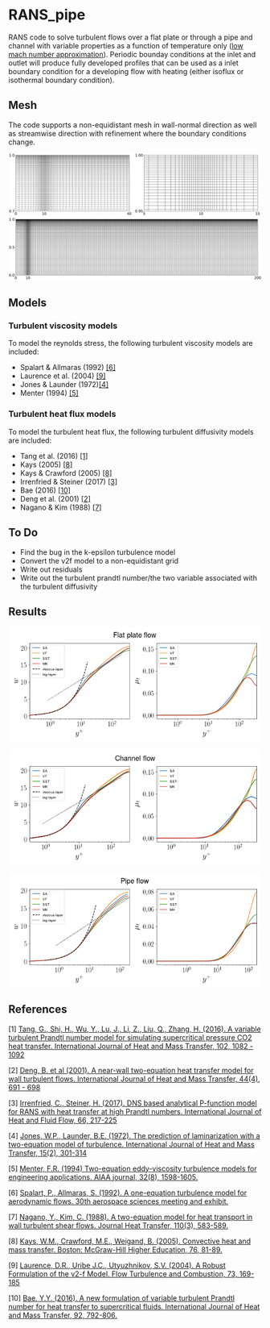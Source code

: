 # RANS_pipe
RANS code to solve turbulent flows over a flat plate or through a pipe and channel with variable properties as a function of temperature only ([low mach number approximation](https://ccse.lbl.gov/Research/LowMach/lowMach.html)). Periodic bounday conditions at the inlet and outlet will produce fully developed profiles that can be used as a inlet boundary condition for a developing flow with heating (either isoflux or isothermal boundary condition).
## Mesh
The code supports a non-equidistant mesh in wall-normal direction as well as streamwise direction with refinement where the boundary conditions change.

<img src="https://github.com/Fluid-Dynamics-Of-Energy-Systems-Team/RANS_pipe/raw/blstart/notebooks/non-equidistant.svg?sanitize=true"
     style="float: center; margin-right: 10px;" />
## Models
### Turbulent viscosity models
To model the reynolds stress, the following turbulent viscosity models are included:
* Spalart & Allmaras (1992) [[6]](#6)
* Laurence et al. (2004) [[9]](#9)
* Jones & Launder (1972)[[4]](#4) 
* Menter (1994) [[5]](#5)

### Turbulent heat flux models
To model the turbulent heat flux, the following turbulent diffusivity models are included:
* Tang et al. (2016) [[1]](#1)
* Kays (2005) [[8]](#8)
* Kays & Crawford (2005) [[8]](#8)
* Irrenfried & Steiner (2017) [[3]](#3)
* Bae (2016) [[10]](#10)
* Deng et al. (2001) [[2]](#2) 
* Nagano & Kim (1988) [[7]](#5)

## To Do
* Find the bug in the k-epsilon turbulence model
* Convert the v2f model to a non-equidistant grid
* Write out residuals
* Write out the turbulent prandtl number/the two variable associated with the turbulent diffusivity

## Results
<img src="https://github.com/Fluid-Dynamics-Of-Energy-Systems-Team/RANS_pipe/raw/clean/notebooks/bl.png"
     style="float: center; margin-right: 10px;" />
     
<img src="https://github.com/Fluid-Dynamics-Of-Energy-Systems-Team/RANS_pipe/raw/clean/notebooks/channel.png"
     style="float: center; margin-right: 10px;" />
     
<img src="https://github.com/Fluid-Dynamics-Of-Energy-Systems-Team/RANS_pipe/raw/clean/notebooks/pipe.png"
     style="float: center; margin-right: 10px;" />

## References
<a id="1">[1]</a> 
[Tang, G., Shi, H., Wu, Y., Lu, J., Li, Z., Liu, Q., Zhang, H. (2016).
A variable turbulent Prandtl number model for simulating supercritical pressure CO2 heat transfer.
International Journal of Heat and Mass Transfer, 102, 1082 - 1092](https://www.sciencedirect.com/science/article/pii/S0017931016300734#b0205)

<a id="2">[2]</a> 
[Deng, B. et al (2001).
A near-wall two-equation heat transfer model for wall turbulent flows.
International Journal of Heat and Mass Transfer, 44(4), 691 - 698](https://www.sciencedirect.com/science/article/abs/pii/S0017931000001319)

<a id="3">[3]</a> 
[Irrenfried, C., Steiner, H. (2017).
DNS based analytical P-function model for RANS with heat transfer at high Prandtl numbers.
International Journal of Heat and Fluid Flow, 66, 217-225](https://www.sciencedirect.com/science/article/pii/S0142727X17304083?via%3Dihub)

<a id="4">[4]</a> 
[Jones, W.P., Launder, B.E. (1972).
The prediction of laminarization with a two-equation model of turbulence.
International Journal of Heat and Mass Transfer, 15(2), 301-314](https://www.sciencedirect.com/science/article/pii/0017931072900762)

<a id="5">[5]</a> 
[Menter, F.R. (1994) 
Two-equation eddy-viscosity turbulence models for engineering applications. 
AIAA journal, 32(8), 1598-1605.](https://arc.aiaa.org/doi/abs/10.2514/3.12149)

<a id="6">[6]</a> 
[Spalart, P., Allmaras, S. (1992).
A one-equation turbulence model for aerodynamic flows.
30th aerospace sciences meeting and exhibit.](https://arc.aiaa.org/doi/pdf/10.2514/6.1992-439)

<a id="7">[7]</a>
[Nagano, Y., Kim, C. (1988).
A two-equation model for heat transport in wall turbulent shear flows. 
Journal Heat Transfer, 110(3), 583-589.](https://asmedigitalcollection.asme.org/heattransfer/article-abstract/110/3/583/382763/A-Two-Equation-Model-for-Heat-Transport-in-Wall?redirectedFrom=fulltext)

<a id="8">[8]</a>
[Kays, W.M., Crawford, M.E., Weigand, B. (2005). 
Convective heat and mass transfer. 
Boston: McGraw-Hill Higher Education, 76, 81-89.](https://www.sciencedirect.com/science/article/pii/S0017931016300734#b0205)

<a id="9">[9]</a>
[Laurence, D.R., Uribe J.C., Utyuzhnikov, S.V. (2004). 
A Robust Formulation of the v2-f Model. 
Flow Turbulence and Combustion, 73, 169-185](https://link.springer.com/article/10.1007/s10494-005-1974-8)

<a id="10">[10]</a>
[Bae, Y.Y. (2016).
A new formulation of variable turbulent Prandtl number for heat transfer to supercritical fluids. 
International Journal of Heat and Mass Transfer, 92, 792-806.](https://www.infona.pl/resource/bwmeta1.element.elsevier-e6af3d8b-9871-32d3-a9f6-4972a82f5f76)
